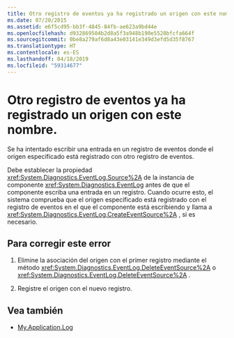 ```yaml
---
title: Otro registro de eventos ya ha registrado un origen con este nombre.
ms.date: 07/20/2015
ms.assetid: e6f5cd95-bb3f-4845-84fb-ae623a9bd44e
ms.openlocfilehash: d932869504b2d8a5f3a948b190e5528bfcfa664f
ms.sourcegitcommit: 0be8a279af6d8a43e03141e349d3efd5d35f8767
ms.translationtype: HT
ms.contentlocale: es-ES
ms.lasthandoff: 04/18/2019
ms.locfileid: "59314677"
---
```

# <a name="another-event-log-has-already-registered-a-source-with-this-name"></a>Otro registro de eventos ya ha registrado un origen con este nombre.
Se ha intentado escribir una entrada en un registro de eventos donde el origen especificado está registrado con otro registro de eventos.  
  
 Debe establecer la propiedad <xref:System.Diagnostics.EventLog.Source%2A> de la instancia de componente <xref:System.Diagnostics.EventLog> antes de que el componente escriba una entrada en un registro. Cuando ocurre esto, el sistema comprueba que el origen especificado está registrado con el registro de eventos en el que el componente está escribiendo y llama a <xref:System.Diagnostics.EventLog.CreateEventSource%2A> , si es necesario.  
  
## <a name="to-correct-this-error"></a>Para corregir este error  
  
1. Elimine la asociación del origen con el primer registro mediante el método <xref:System.Diagnostics.EventLog.DeleteEventSource%2A> o <xref:System.Diagnostics.EventLog.DeleteEventSource%2A> .  
  
2. Registre el origen con el nuevo registro.  
  
## <a name="see-also"></a>Vea también

- [My.Application.Log](xref:Microsoft.VisualBasic.ApplicationServices.ApplicationBase.Log)
